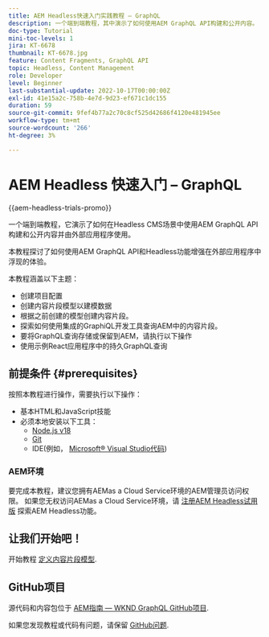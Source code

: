 ```yaml
---
title: AEM Headless快速入门实践教程 — GraphQL
description: 一个端到端教程，其中演示了如何使用AEM GraphQL API构建和公开内容。
doc-type: Tutorial
mini-toc-levels: 1
jira: KT-6678
thumbnail: KT-6678.jpg
feature: Content Fragments, GraphQL API
topic: Headless, Content Management
role: Developer
level: Beginner
last-substantial-update: 2022-10-17T00:00:00Z
exl-id: 41e15a2c-758b-4e7d-9d23-ef671c1dc155
duration: 59
source-git-commit: 9fef4b77a2c70c8cf525d42686f4120e481945ee
workflow-type: tm+mt
source-wordcount: '266'
ht-degree: 3%

---
```


# AEM Headless 快速入门 – GraphQL

{{aem-headless-trials-promo}}

一个端到端教程，它演示了如何在Headless CMS场景中使用AEM GraphQL API构建和公开内容并由外部应用程序使用。

本教程探讨了如何使用AEM GraphQL API和Headless功能增强在外部应用程序中浮现的体验。

本教程涵盖以下主题：

* 创建项目配置
* 创建内容片段模型以建模数据
* 根据之前创建的模型创建内容片段。
* 探索如何使用集成的GraphiQL开发工具查询AEM中的内容片段。
* 要将GraphQL查询存储或保留到AEM，请执行以下操作
* 使用示例React应用程序中的持久GraphQL查询

## 前提条件 {#prerequisites}

按照本教程进行操作，需要执行以下操作：

* 基本HTML和JavaScript技能
* 必须本地安装以下工具：
   * [Node.js v18](https://nodejs.org/)
   * [Git](https://git-scm.com/)
   * IDE(例如， [Microsoft® Visual Studio代码](https://code.visualstudio.com/))

### AEM环境

要完成本教程，建议您拥有AEMas a Cloud Service环境的AEM管理员访问权限。 如果您无权访问AEMas a Cloud Service环境，请 [注册AEM Headless试用版](https://commerce.adobe.com/business-trial/sign-up?items%5B0%5D%5Bid%5D=649A1AF5CBC5467A25E84F2561274821&amp;cli=headless_exl_banner_campaign&amp;co=US&amp;lang=en) 探索AEM Headless功能。

## 让我们开始吧！

开始教程 [定义内容片段模型](content-fragment-models.md).

## GitHub项目

源代码和内容包位于 [AEM指南 — WKND GraphQL GitHub项目](https://github.com/adobe/aem-guides-wknd-graphql).

如果您发现教程或代码有问题，请保留 [GitHub问题](https://github.com/adobe/aem-guides-wknd-graphql/issues).

